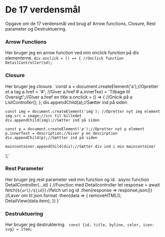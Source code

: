 # De 17 verdensmål 
Opgave om de 17 verdensmål ved brug af Arrow functions, Closure, Rest parameter og Destruktuering.

### Arrow Functions
Her bruger jeg en arrow function ved min onclick function på div elementerne. 
`div.onclick = () => { //Onclick function
        DetailController(id);`

### Closure 
Her bruger jeg closure.
`const a = document.createElement('a');//Opretter et a tag
    a.href = '#'; //Giver a.href #
    a.innerText = 'Tilbage til Oversigt';//Giver a.href en title
    a.onclick = () => { //Onlcik på a
        ListController();
    };
    div.appendChild(a);//Sætter ind på siden

    const img = document.createElement('img'); //Opretter nyt img element
    img.src = image;//src til billedet
    div.appendChild(img);//Sætter ind på siden

    const p = document.createElement('p');//Opretter nyt p element
    p.innerText = description;//Giver p en descirption 
    div.appendChild(p);//Sættter ind på siden

    maincontainer.appendChild(div);//Sætter div ind i min maincontainer
};`

### Rest Parameter
Her bruger jeg rest parameter ved min function og id.
´async function DetailController(...id) { //Function med Detailcontroller
    let response = await fetch(`${url}/${id}`) //fetch url og id
    .then(response => response.json()) //Laver om til json format
    .then(data => {
        removeHTML();
        DetailView(data.item);
    })
}`

### Destruktuering 
Her bruger jeg destruktering.
` const {id, title, byline, color, icon: svg} = item;`

